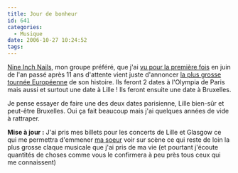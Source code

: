 ```yaml
---
title: Jour de bonheur
id: 641
categories:
  - Musique
date: 2006-10-27 10:24:52
tags:
---
```


[Nine Inch Nails](http://www.nin.com/), mon groupe préféré, que j'ai [vu pour la première fois](/2005/06/26/410-11-ans-que-j-attendais-ca) en juin de l'an passé après 11 ans d'attente vient juste d'annoncer [la plus grosse tournée Européenne](http://www.nin.com/tour/index.html) de son histoire. Ils feront 2 dates à l'Olympia de Paris mais aussi et surtout une date à Lille&nbsp;! Ils feront ensuite une date à Bruxelles.

Je pense essayer de faire une des deux dates parisienne, Lille bien-sûr et peut-être Bruxelles. Oui ça fait beaucoup mais j'ai quelques années de vide à rattraper.

**Mise à jour :** J'ai pris mes billets pour les concerts de Lille et Glasgow ce qui me permettra d'emmener [ma soeur](http://www.determinded.net/) voir sur scène ce qui reste de loin la plus grosse claque musicale que j'ai pris de ma vie (et pourtant j'écoute quantités de choses comme vous le confirmera à peu près tous ceux qui me connaissent)